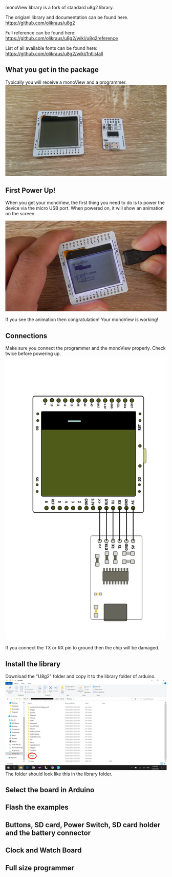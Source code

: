monoView library is a fork of standard u8g2 library.

The origianl library and documentation can be found here.
https://github.com/olikraus/u8g2

Full reference can be found here:
https://github.com/olikraus/u8g2/wiki/u8g2reference

List of all available fonts can be found here:
https://github.com/olikraus/u8g2/wiki/fntlistall


## What you get in the package
Typically you will receive a monoView and a programmer.
![](Images/Inside%20the%20package.jpg)
## First Power Up!
When you get your monoView, the first thing you need to do is to power the device via the micro USB port. When powered on, it will show an animation on the screen.

[![Watch the video](https://github.com/shuzonudas/monoview/blob/master/Images/usb_power.png)](https://youtu.be/1US3EEtbRIs)

If you see the animation then congratulation! Your monoView is working!

## Connections
Make sure you connect the programmer and the monoView properly. Check twice before powering up.
![](Images/Programmer_connection.png)


If you connect the TX or RX pin to ground then the chip will be damaged.
## Install the library
Download the "U8g2" folder and copy it to the library folder of arduino.
![](Images/install_lib.png)
The folder should look like this in the library folder.
## Select the board in Arduino
## Flash the examples
## Buttons, SD card, Power Switch, SD card holder and the battery connector
## Clock and Watch Board
## Full size programmer
